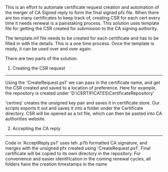 This is an effort to automate certificate request creation and automation of the merger of CA Signed reply to form the final signed pfx file. When there are too many certificates to keep track of, creating CSR for each cert every time it needs renewal is a painstaking process. This solution uses template file for getting the CSR created for submission to the CA signing authority.

The template.inf file needs to be created for each certificate and has to be filled in with the details. This is a one time process. Once the template is ready, it can be used over and over again. 

There are two parts of the solution.

1. Creating the CSR request
---------------------------
Using the 'CreateRequest.ps1' we can pass in the certificate name, and get the CSR created and saved to a location of preference. Here for example, the repository is created under 'D:\CERTIFICATES\CertificateRepository'

'certreq' creates the unsigned key pair and saves it in certificate store. Our scripts exports it out and saves it into a folder under the Certificate directory. CSR will be opened as a txt file, which can then be pasted into CA authorities website.

2. Accepting the CA reply
----------------------------
Code in 'AcceptReply.ps1' uses teh .p7b formatted CA signature, and merges with the unsigned pfx created using 'CreateRequest.ps1'. Final certificate will be copied to its own directory in the repository. For convenience and easier identification in the coming renewal cycles, all folders have the creation timestamps in the name